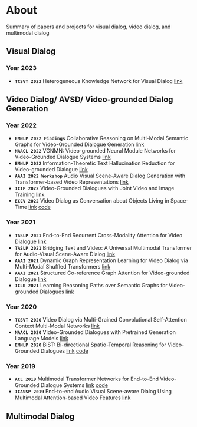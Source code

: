 # About
Summary of papers and projects for visual dialog, video dialog, and multimodal dialog

## Visual Dialog
### Year 2023
* ****`TCSVT 2023`**** Heterogeneous Knowledge Network for Visual Dialog [link](https://ieeexplore.ieee.org/stamp/stamp.jsp?tp=&arnumber=9893870)


## Video Dialog/ AVSD/ Video-grounded Dialog Generation
### Year 2022
* ****`EMNLP 2022 Findings`**** Collaborative Reasoning on Multi-Modal Semantic Graphs for Video-Grounded Dialogue Generation [link](https://arxiv.org/pdf/2210.12460.pdf)
* ****`NAACL 2022`**** VGNMN: Video-grounded Neural Module Networks for Video-Grounded Dialogue Systems [link](https://aclanthology.org/2022.naacl-main.247.pdf)
* ****`EMNLP 2022`**** Information-Theoretic Text Hallucination Reduction for Video-grounded Dialogue [link](https://arxiv.org/pdf/2212.05765.pdf)
* ****`AAAI 2022 Workshop`**** Audio Visual Scene-Aware Dialog Generation with Transformer-based Video Representations [link](https://arxiv.org/pdf/2202.09979.pdf)
* ****`ICIP 2022`**** Video-Grounded Dialogues with Joint Video and Image Training [link](https://ieeexplore.ieee.org/stamp/stamp.jsp?tp=&arnumber=9897613)
* ****`ECCV 2022`**** Video Dialog as Conversation about Objects Living in Space-Time [link](https://arxiv.org/pdf/2207.03656.pdf) [code](https://github.com/hoanganhpham1006/COST)

### Year 2021
* ****`TASLP 2021`**** End-to-End Recurrent Cross-Modality Attention for Video Dialogue [link](https://ieeexplore.ieee.org/stamp/stamp.jsp?tp=&arnumber=9376964)
* ****`TASLP 2021`**** Bridging Text and Video: A Universal Multimodal Transformer for Audio-Visual Scene-Aware Dialog [link](https://ieeexplore.ieee.org/stamp/stamp.jsp?tp=&arnumber=9376902)
* ****`AAAI 2021`**** Dynamic Graph Representation Learning for Video Dialog via Multi-Modal Shuffled Transformers [link](https://ojs.aaai.org/index.php/AAAI/article/view/16231)
* ****`AAAI 2021`**** Structured Co-reference Graph Attention for Video-grounded Dialogue [link](https://ojs.aaai.org/index.php/AAAI/article/view/16273)
* ****`ICLR 2021`**** Learning Reasoning Paths over Semantic Graphs for Video-grounded Dialogues [link](https://openreview.net/pdf?id=hPWj1qduVw8)

### Year 2020
* ****`TCSVT 2020`**** Video Dialog via Multi-Grained Convolutional Self-Attention Context Multi-Modal Networks [link](https://ieeexplore.ieee.org/stamp/stamp.jsp?tp=&arnumber=8920126)
* ****`NAACL 2020`**** Video-Grounded Dialogues with Pretrained Generation Language Models [link](https://aclanthology.org/2020.acl-main.518.pdf)
* ****`EMNLP 2020`**** BiST: Bi-directional Spatio-Temporal Reasoning for Video-Grounded Dialogues [link](https://aclanthology.org/2020.emnlp-main.145.pdf) [code](https://github.com/salesforce/BiST)

### Year 2019
* ****`ACL 2019`**** Multimodal Transformer Networks for End-to-End Video-Grounded Dialogue Systems [link](https://aclanthology.org/P19-1564.pdf) [code](https://github.com/henryhungle/MTN)
* ****`ICASSP 2019`**** End-to-end Audio Visual Scene-aware Dialog Using Multimodal Attention-based Video Features [link](https://ieeexplore.ieee.org/stamp/stamp.jsp?tp=&arnumber=8682583)

## Multimodal Dialog
